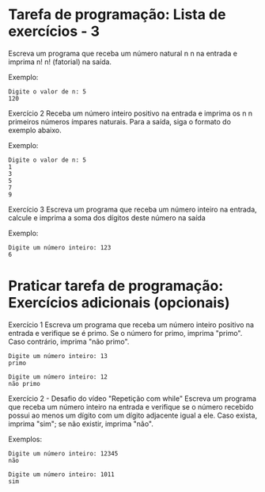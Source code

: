 # Tarefa de programação: Lista de exercícios - 3

Escreva um programa que receba um número natural  n n na entrada e imprima  n! n! (fatorial) na saída.

Exemplo:
```
Digite o valor de n: 5
120
```

Exercício 2
Receba um número inteiro positivo na entrada e imprima os  n n primeiros números ímpares naturais. Para a saída, siga o formato do exemplo abaixo.

Exemplo:

```
Digite o valor de n: 5
1
3
5
7
9
```
Exercício 3
  Escreva um programa que receba um número inteiro na entrada, calcule e imprima a soma dos dígitos deste número na saída

Exemplo:
```
Digite um número inteiro: 123
6
```

# Praticar tarefa de programação: Exercícios adicionais (opcionais)
Exercício 1
Escreva um programa que receba um número inteiro positivo na entrada e verifique se é primo. Se o número for primo, imprima "primo". Caso contrário, imprima "não primo".

```
Digite um número inteiro: 13
primo
```
```
Digite um número inteiro: 12
não primo
```

Exercício 2 - Desafio do vídeo "Repetição com while"
Escreva um programa que receba um número inteiro na entrada e verifique se o número recebido possui ao menos um dígito com um dígito adjacente igual a ele. Caso exista, imprima "sim"; se não existir, imprima "não".

Exemplos:
```
Digite um número inteiro: 12345
não
```
```
Digite um número inteiro: 1011
sim
```
